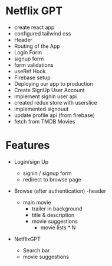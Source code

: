 
# Netflix GPT
 - create react app
 - configured tailwind css
 - Header
 - Routing of the App
 - Login Form
 - signup form
 - form validations
 - useRef Hook
 - Firebase setup
 - Deploying our app to production
 - Create SignUp User Account
 - implement signin user api
 - created redux store with userslice
 - implemented signouut
 - update profile api (from firebase)
 - fetch from TMDB Movies

# Features

- Login/sign Up
    - signin / signup form
    - redirect to browse page

- Browse (after authentication)
    -header
    - main movie
        - trailer in background
        - title & description
        - movie suggestions
            - movie lists * N

- NetflixGPT
    - Search bar
    - movie suggestions

